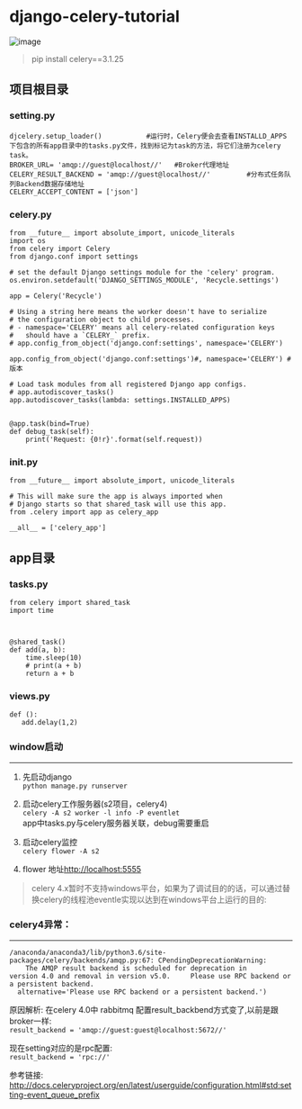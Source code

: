 # django-celery-tutorial
![image](https://images2015.cnblogs.com/blog/870989/201607/870989-20160702162151906-1122811333.png)
> pip install celery==3.1.25  
 
## 项目根目录
### setting.py
    
```
djcelery.setup_loader()           #运行时，Celery便会去查看INSTALLD_APPS下包含的所有app目录中的tasks.py文件，找到标记为task的方法，将它们注册为celery task。
BROKER_URL= 'amqp://guest@localhost//'   #Broker代理地址
CELERY_RESULT_BACKEND = 'amqp://guest@localhost//'         #分布式任务队列Backend数据存储地址
CELERY_ACCEPT_CONTENT = ['json']
```    
  
### celery.py  


```
from __future__ import absolute_import, unicode_literals
import os
from celery import Celery
from django.conf import settings

# set the default Django settings module for the 'celery' program.
os.environ.setdefault('DJANGO_SETTINGS_MODULE', 'Recycle.settings')

app = Celery('Recycle')

# Using a string here means the worker doesn't have to serialize
# the configuration object to child processes.
# - namespace='CELERY' means all celery-related configuration keys
#   should have a `CELERY_` prefix.
# app.config_from_object('django.conf:settings', namespace='CELERY')

app.config_from_object('django.conf:settings')#, namespace='CELERY') #版本

# Load task modules from all registered Django app configs.
# app.autodiscover_tasks()
app.autodiscover_tasks(lambda: settings.INSTALLED_APPS)


@app.task(bind=True)
def debug_task(self):
    print('Request: {0!r}'.format(self.request))
```

### init.py

```
from __future__ import absolute_import, unicode_literals

# This will make sure the app is always imported when
# Django starts so that shared_task will use this app.
from .celery import app as celery_app

__all__ = ['celery_app']
```
## app目录
### tasks.py

```
from celery import shared_task
import time



@shared_task()
def add(a, b):
    time.sleep(10)
    # print(a + b)
    return a + b
```

### views.py
```
def ():
   add.delay(1,2)
```

### window启动

---

1. 先启动django    
`python manage.py runserver`  

1. 启动celery工作服务器(s2项目，celery4)  
`celery -A s2 worker -l info -P eventlet`  
 app中tasks.py与celery服务器关联，debug需要重启 

1. 启动celery监控  
`celery flower -A s2`  

1. flower  地址[http://localhost:5555
](http://localhost:5555)   

> celery 4.x暂时不支持windows平台，如果为了调试目的的话，可以通过替换celery的线程池eventle实现以达到在windows平台上运行的目的:





### celery4异常：

---

```
/anaconda/anaconda3/lib/python3.6/site-packages/celery/backends/amqp.py:67: CPendingDeprecationWarning: 
    The AMQP result backend is scheduled for deprecation in     version 4.0 and removal in version v5.0.     Please use RPC backend or a persistent backend.
  alternative='Please use RPC backend or a persistent backend.')

```
原因解析:
在celery 4.0中 rabbitmq 配置result_backbend方式变了,以前是跟broker一样:  
`
result_backend = 'amqp://guest:guest@localhost:5672//'
`
 
现在setting对应的是rpc配置:  
`
result_backend = 'rpc://'
`


参考链接:
http://docs.celeryproject.org/en/latest/userguide/configuration.html#std:setting-event_queue_prefix




